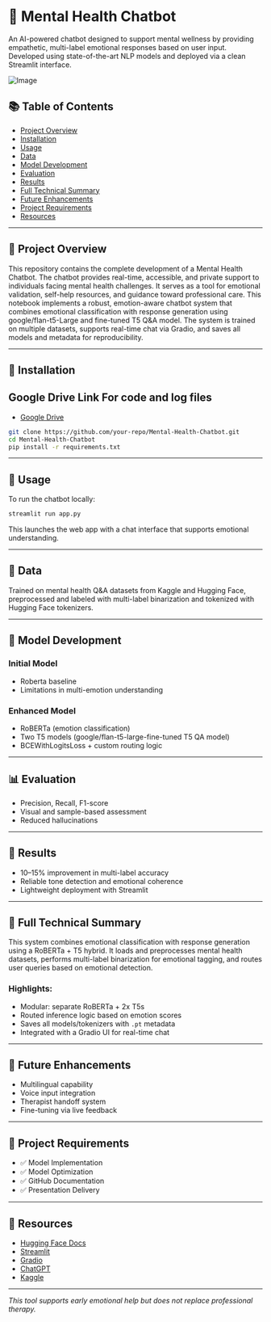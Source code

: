
# 🧠 Mental Health Chatbot

An AI-powered chatbot designed to support mental wellness by providing empathetic, multi-label emotional responses based on user input. Developed using state-of-the-art NLP models and deployed via a clean Streamlit interface.

![Image](https://github.com/user-attachments/assets/e6db438c-eded-42ff-a893-3dece893564e)


## 📚 Table of Contents
- [Project Overview](#-project-overview)
- [Installation](#-installation)
- [Usage](#-usage)
- [Data](#-data)
- [Model Development](#-model-development)
- [Evaluation](#-evaluation)
- [Results](#-results)
- [Full Technical Summary](#-full-technical-summary)
- [Future Enhancements](#-future-enhancements)
- [Project Requirements](#-project-requirements)
- [Resources](#-resources)

---

## 🧠 Project Overview

This repository contains the complete development of a Mental Health Chatbot. The chatbot provides real-time, accessible, and private support to individuals facing mental health challenges. It serves as a tool for emotional validation, self-help resources, and guidance toward professional care.
This notebook implements a robust, emotion-aware chatbot system that combines emotional classification with response generation using google/flan-t5-Large and fine-tuned T5 Q&A model. The system is trained on multiple datasets, supports real-time chat via Gradio, and saves all models and metadata for reproducibility.

---

## 🔧 Installation
## Google Drive Link For code and log files
- [Google Drive](https://drive.google.com/drive/folders/1gJPg_bdDVmHmnTruLpQJrnw_7xehI2vE)

```bash
git clone https://github.com/your-repo/Mental-Health-Chatbot.git
cd Mental-Health-Chatbot
pip install -r requirements.txt
```

---

## 🚀 Usage

To run the chatbot locally:
```bash
streamlit run app.py
```

This launches the web app with a chat interface that supports emotional understanding.

---

## 📂 Data

Trained on mental health Q&A datasets from Kaggle and Hugging Face, preprocessed and labeled with multi-label binarization and tokenized with Hugging Face tokenizers.

---

## 🤖 Model Development

### Initial Model
- Roberta baseline
- Limitations in multi-emotion understanding

### Enhanced Model
- RoBERTa (emotion classification)
- Two T5 models (google/flan-t5-large-fine-tuned T5 QA model)
- BCEWithLogitsLoss + custom routing logic

---

## 📊 Evaluation

- Precision, Recall, F1-score
- Visual and sample-based assessment
- Reduced hallucinations

---

## 🧪 Results

- 10–15% improvement in multi-label accuracy
- Reliable tone detection and emotional coherence
- Lightweight deployment with Streamlit

---

## 📘 Full Technical Summary

This system combines emotional classification with response generation using a RoBERTa + T5 hybrid. It loads and preprocesses mental health datasets, performs multi-label binarization for emotional tagging, and routes user queries based on emotional detection.

### Highlights:
- Modular: separate RoBERTa + 2x T5s
- Routed inference logic based on emotion scores
- Saves all models/tokenizers with `.pt` metadata
- Integrated with a Gradio UI for real-time chat



---

## 🚀 Future Enhancements

- Multilingual capability
- Voice input integration
- Therapist handoff system
- Fine-tuning via live feedback

---

## 📌 Project Requirements

- ✅ Model Implementation
- ✅ Model Optimization
- ✅ GitHub Documentation
- ✅ Presentation Delivery

---

## 📎 Resources

- [Hugging Face Docs](https://huggingface.co)
- [Streamlit](https://docs.streamlit.io)
- [Gradio](https://www.gradio.app)
- [ChatGPT](https://www.chatgpt.com)
- [Kaggle](https://www.Kaggle.com)

---

_This tool supports early emotional help but does not replace professional therapy._
